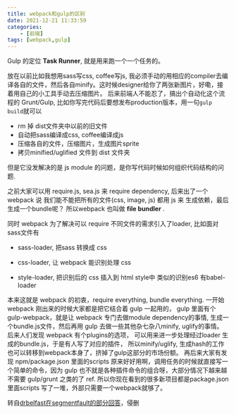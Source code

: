 ```yaml
---
title: webpack和gulp的区别
date: 2021-12-21 11:33:59
categories: 
    - [前端]
tags: [webpack,gulp] 
---
```

Gulp 的定位 __Task Runner__, 就是用来跑一个一个任务的。

放在以前比如我想用sass写css, coffee写js, 我必须手动的用相应的compiler去编译各自的文件，然后各自minify。这时候designer给你了两张新图片，好嘞，接着用自己的小工具手动去压缩图片。
后来前端人不能忍了，搞出个自动化这个流程的 Grunt/Gulp, 比如你写完代码后要想发布production版本，用一句`gulp build`就可以
+ rm 掉 dist文件夹中以前的旧文件
+ 自动把sass编译成css, coffee编译成js
+ 压缩各自的文件，压缩图片，生成图片sprite
+ 拷贝minified/uglified 文件到 dist 文件夹

但是它没发解决的是 js module 的问题，是你写代码时候如何组织代码结构的问题.
<!-- more -->
之前大家可以用 require.js, sea.js 来 require dependency, 后来出了一个 webpack 说 我们能不能把所有的文件(css, image, js) 都用 js 来 生成依赖，最后生成一个bundle呢？ 所以webpack 也叫做 __file bundler__ .

同时 webpack 为了解决可以 require 不同文件的需求引入了loader, 比如面对sass文件有

+ sass-loader, 把sass 转换成 css

+ css-loader, 让 webpack 能识别处理 css

+ style-loader, 把识别后的 css 插入到 html style中
类似的识别es6 有babel-loader

本来这就是 webpack 的初衷，require everything, bundle everything. 一开始 webpack 刚出来的时候大家都是把它结合着 gulp 一起用的， gulp 里面有个 gulp-webpack，就是让 webpack 专门去做module dependency的事情, 生成一个bundle.js文件，然后再用 gulp 去做一些其他杂七杂八minify, uglify的事情。 后来人们发现 webpack 有个plugins的选项， 可以用来进一步处理经过loader 生成的bundle.js，于是有人写了对应的插件， 所以minify/uglify, 生成hash的工作也可以转移到webpack本身了，挤掉了gulp这部分的市场份额。 再后来大家有发现 npm/package.json 里面的scripts 原来好好用啊，调用任务的时候就直接写一个简单的命令，因为 gulp 也不就是各种插件命令的组合呀，大部分情况下越来越不需要 gulp/grunt 之类的了 ref. 所以你现在看到的很多新项目都是package.json里面scripts 写了一堆，外部只需要一个webpack就够了。

转自[drbelfast在segmentfault的部分回答](https://segmentfault.com/q/1010000008058766)，侵删

